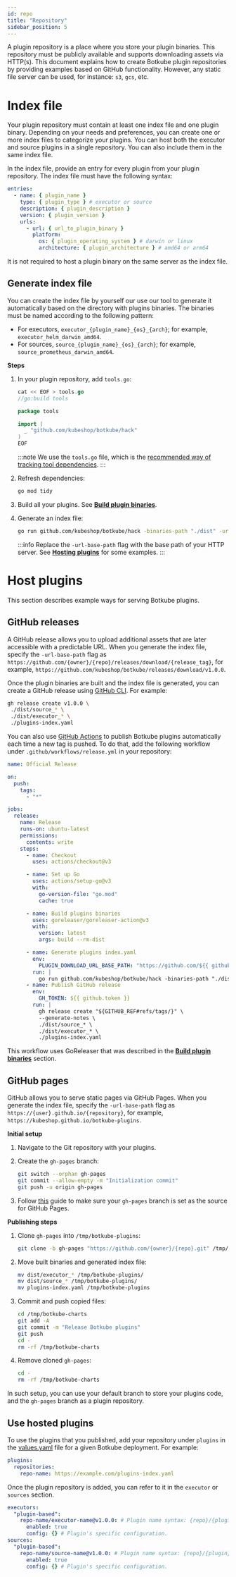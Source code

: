 ```yaml
---
id: repo
title: "Repository"
sidebar_position: 5
---
```


A plugin repository is a place where you store your plugin binaries. This repository must be publicly available and supports downloading assets via HTTP(s). This document explains how to create Botkube plugin repositories by providing examples based on GitHub functionality. However, any static file server can be used, for instance: `s3`, `gcs`, etc.

# Index file

Your plugin repository must contain at least one index file and one plugin binary. Depending on your needs and preferences, you can create one or more index files to categorize your plugins. You can host both the executor and source plugins in a single repository. You can also include them in the same index file.

In the index file, provide an entry for every plugin from your plugin repository. The index file must have the following syntax:

```yaml
entries:
  - name: { plugin_name }
    type: { plugin_type } # executor or source
    description: { plugin_description }
    version: { plugin_version }
    urls:
      - url: { url_to_plugin_binary }
        platform:
          os: { plugin_operating_system } # darwin or linux
          architecture: { plugin_architecture } # amd64 or arm64
```

It is not required to host a plugin binary on the same server as the index file.

## Generate index file

You can create the index file by yourself our use our tool to generate it automatically based on the directory with plugins binaries. The binaries must be named according to the following pattern:

- For executors, `executor_{plugin_name}_{os}_{arch}`; for example, `executor_helm_darwin_amd64`.
- For sources, `source_{plugin_name}_{os}_{arch}`; for example, `source_prometheus_darwin_amd64`.

**Steps**

1. In your plugin repository, add `tools.go`:

   ```go
   cat << EOF > tools.go
   //go:build tools

   package tools

   import (
   	 _ "github.com/kubeshop/botkube/hack"
   )
   EOF
   ```

   :::note
   We use the `tools.go` file, which is the [recommended way of tracking tool dependencies](https://github.com/golang/go/wiki/Modules#how-can-i-track-tool-dependencies-for-a-module).
   :::

2. Refresh dependencies:

   ```bash
   go mod tidy
   ```

3. Build all your plugins. See [**Build plugin binaries**](custom-executor.md).

4. Generate an index file:

   ```bash
   go run github.com/kubeshop/botkube/hack -binaries-path "./dist" -url-base-path "https://example.com"
   ```

   :::info
   Replace the `-url-base-path` flag with the base path of your HTTP server. See [**Hosting plugins**](#host-plugins) for some examples.
   :::

# Host plugins

This section describes example ways for serving Botkube plugins.

## GitHub releases

A GitHub release allows you to upload additional assets that are later accessible with a predictable URL. When you generate the index file, specify the `-url-base-path` flag as `https://github.com/{owner}/{repo}/releases/download/{release_tag}`, for example, `https://github.com/kubeshop/botkube/releases/download/v1.0.0`.

Once the plugin binaries are built and the index file is generated, you can create a GitHub release using [GitHub CLI](https://cli.github.com/). For example:

```bash
gh release create v1.0.0 \
 ./dist/source_* \
 ./dist/executor_* \
 ./plugins-index.yaml
```

You can also use [GitHub Actions](https://docs.github.com/en/actions) to publish Botkube plugins automatically each time a new tag is pushed. To do that, add the following workflow under `.github/workflows/release.yml` in your repository:

```yaml
name: Official Release

on:
  push:
    tags:
      - "*"

jobs:
  release:
    name: Release
    runs-on: ubuntu-latest
    permissions:
      contents: write
    steps:
      - name: Checkout
        uses: actions/checkout@v3

      - name: Set up Go
        uses: actions/setup-go@v3
        with:
          go-version-file: "go.mod"
          cache: true

      - name: Build plugins binaries
        uses: goreleaser/goreleaser-action@v3
        with:
          version: latest
          args: build --rm-dist

      - name: Generate plugins index.yaml
        env:
          PLUGIN_DOWNLOAD_URL_BASE_PATH: "https://github.com/${{ github.repository }}/releases/download/${{ github.ref_name }}"
        run: |
          go run github.com/kubeshop/botkube/hack -binaries-path "./dist"
      - name: Publish GitHub release
        env:
          GH_TOKEN: ${{ github.token }}
        run: |
          gh release create "${GITHUB_REF#refs/tags/}" \
          --generate-notes \
          ./dist/source_* \
          ./dist/executor_* \
          ./plugins-index.yaml
```

This workflow uses GoReleaser that was described in the [**Build plugin binaries**](custom-executor.md#build-plugin-binaries) section.

## GitHub pages

GitHub allows you to serve static pages via GitHub Pages. When you generate the index file, specify the `-url-base-path` flag as `https://{user}.github.io/{repository}`, for example, `https://kubeshop.github.io/botkube-plugins`.

**Initial setup**

1. Navigate to the Git repository with your plugins.

2. Create the `gh-pages` branch:

   ```bash
   git switch --orphan gh-pages
   git commit --allow-empty -m "Initialization commit"
   git push -u origin gh-pages
   ```

3. Follow [this](https://docs.github.com/en/pages/getting-started-with-github-pages/configuring-a-publishing-source-for-your-github-pages-site#publishing-from-a-branch) guide to make sure your `gh-pages` branch is set as the source for GitHub Pages.

**Publishing steps**

1. Clone `gh-pages` into `/tmp/botkube-plugins`:

   ```bash
   git clone -b gh-pages "https://github.com/{owner}/{repo}.git" /tmp/botkube-plugins
   ```

2. Move built binaries and generated index file:

   ```bash
   mv dist/executor_* /tmp/botkube-plugins/
   mv dist/source_* /tmp/botkube-plugins/
   mv plugins-index.yaml /tmp/botkube-plugins
   ```

3. Commit and push copied files:

   ```bash
   cd /tmp/botkube-charts
   git add -A
   git commit -m "Release Botkube plugins"
   git push
   cd -
   rm -rf /tmp/botkube-charts
   ```

4. Remove cloned `gh-pages`:

   ```bash
   cd -
   rm -rf /tmp/botkube-charts
   ```

In such setup, you can use your default branch to store your plugins code, and the `gh-pages` branch as a plugin repository.

## Use hosted plugins

To use the plugins that you published, add your repository under `plugins` in the [values.yaml](https://github.com/kubeshop/botkube/blob/main/helm/botkube/values.yaml) file for a given Botkube deployment. For example:

```yaml
plugins:
  repositories:
    repo-name: https://example.com/plugins-index.yaml
```

Once the plugin repository is added, you can refer to it in the `executor` or `sources` section.

```yaml
executors:
  "plugin-based":
    repo-name/executor-name@v1.0.0: # Plugin name syntax: {repo}/{plugin}[@{version}]. If version is not provided, the latest version from repository is used.
      enabled: true
      config: {} # Plugin's specific configuration.
sources:
  "plugin-based":
    repo-name/source-name@v1.0.0: # Plugin name syntax: {repo}/{plugin}[@{version}]. If version is not provided, the latest version from repository is used.
      enabled: true
      config: {} # Plugin's specific configuration.
```
